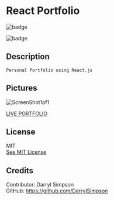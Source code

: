 # React Portfolio

![badge](https://img.shields.io/badge/Javascript-50%25-red)

![badge](https://img.shields.io/badge/JSX-50%25-red)

  ## Description
    Personal Portfolio using React.js



  <!-- ## Table of Contents

  * [Pcitures](#pictures)
  * [License](#license)
  * [Credits](#credits) -->

  
  ## Pictures

  ![ScreenShot1of1](./assets/images/image01.png)
  

  [LIVE PORTFOLIO](https://www.google.com/)

      
  ## License
  MIT
  <br>
  [See MIT License](https://choosealicense.com/licenses/mit)



 ## Credits
    
  Contributor: Darryl Simpson  
  GitHub: https://github.com/DarrylSimpson